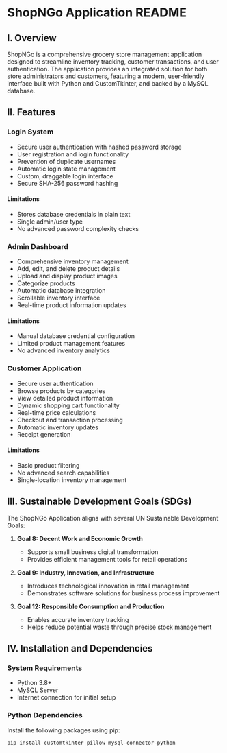 # ShopNGo Application README

## I. Overview

ShopNGo is a comprehensive grocery store management application designed to streamline inventory tracking, customer transactions, and user authentication. The application provides an integrated solution for both store administrators and customers, featuring a modern, user-friendly interface built with Python and CustomTkinter, and backed by a MySQL database.

## II. Features

### Login System
- Secure user authentication with hashed password storage
- User registration and login functionality
- Prevention of duplicate usernames
- Automatic login state management
- Custom, draggable login interface
- Secure SHA-256 password hashing

#### Limitations
- Stores database credentials in plain text
- Single admin/user type
- No advanced password complexity checks

### Admin Dashboard
- Comprehensive inventory management
- Add, edit, and delete product details
- Upload and display product images
- Categorize products
- Automatic database integration
- Scrollable inventory interface
- Real-time product information updates

#### Limitations
- Manual database credential configuration
- Limited product management features
- No advanced inventory analytics

### Customer Application
- Secure user authentication
- Browse products by categories
- View detailed product information
- Dynamic shopping cart functionality
- Real-time price calculations
- Checkout and transaction processing
- Automatic inventory updates
- Receipt generation

#### Limitations
- Basic product filtering
- No advanced search capabilities
- Single-location inventory management

## III. Sustainable Development Goals (SDGs)

The ShopNGo Application aligns with several UN Sustainable Development Goals:

1. **Goal 8: Decent Work and Economic Growth**
   - Supports small business digital transformation
   - Provides efficient management tools for retail operations

2. **Goal 9: Industry, Innovation, and Infrastructure**
   - Introduces technological innovation in retail management
   - Demonstrates software solutions for business process improvement

3. **Goal 12: Responsible Consumption and Production**
   - Enables accurate inventory tracking
   - Helps reduce potential waste through precise stock management

## IV. Installation and Dependencies

### System Requirements
- Python 3.8+
- MySQL Server
- Internet connection for initial setup

### Python Dependencies
Install the following packages using pip:

```bash
pip install customtkinter pillow mysql-connector-python
